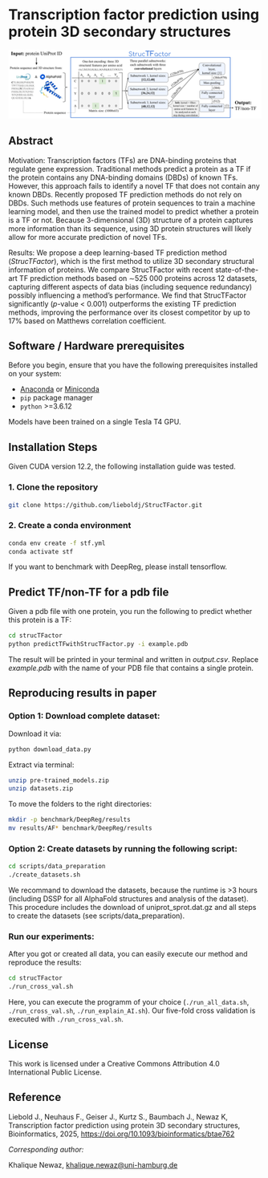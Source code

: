 # Transcription factor prediction using protein 3D secondary structures
![Image](StrucTFactorOverview.png)

## Abstract
Motivation: Transcription factors (TFs) are DNA-binding proteins that regulate gene expression. Traditional methods predict a protein as a TF if the protein contains any DNA-binding domains (DBDs) of known TFs. However, this approach fails to identify a novel TF that does not contain any known DBDs. Recently proposed TF prediction methods do not rely on DBDs. Such methods use features of protein sequences to train a machine learning model, and then use the trained model to predict whether a protein is a TF or not. Because 3-dimensional (3D) structure of a protein captures more information than its sequence, using 3D protein structures will likely allow for more accurate prediction of novel TFs. 

Results: We propose a deep learning-based TF prediction method (_StrucTFactor_), which is the first method to utilize 3D secondary structural information of proteins. We compare StrucTFactor with recent state-of-the-art TF prediction methods based on ∼525 000 proteins across 12 datasets, capturing different aspects of data bias (including sequence redundancy) possibly influencing a method’s performance. We find that StrucTFactor significantly (_p_-value < 0.001) outperforms the existing TF prediction methods, improving the performance over its closest competitor by up to 17% based on Matthews correlation coefficient.

## Software / Hardware prerequisites
Before you begin, ensure that you have the following prerequisites installed on your system:
- [Anaconda](https://www.anaconda.com/products/distribution) or [Miniconda](https://docs.conda.io/en/latest/miniconda.html)
- `pip` package manager
- `python` >=3.6.12

Models have been trained on a single Tesla T4 GPU.

## Installation Steps
Given CUDA version 12.2, the following installation guide was tested.

### 1. Clone the repository
```bash
git clone https://github.com/lieboldj/StrucTFactor.git
```

### 2. Create a conda environment
```bash
conda env create -f stf.yml
conda activate stf
```
If you want to benchmark with DeepReg, please install tensorflow.

## Predict TF/non-TF for a pdb file
Given a pdb file with one protein, you run the following to predict whether this protein is a TF: 
```bash
cd strucTFactor
python predictTFwithStrucTFactor.py -i example.pdb
```
The result will be printed in your terminal and written in _output.csv_. Replace _example.pdb_ with the name of your PDB file that contains a single protein.

## Reproducing results in paper
### Option 1: Download complete dataset:
Download it via:
```bash
python download_data.py
```

Extract via terminal:
```bash
unzip pre-trained_models.zip
unzip datasets.zip
```
To move the folders to the right directories:
```bash
mkdir -p benchmark/DeepReg/results
mv results/AF* benchmark/DeepReg/results
```

### Option 2: Create datasets by running the following script:
```bash
cd scripts/data_preparation
./create_datasets.sh
```
We recommand to download the datasets, because the runtime is >3 hours (including DSSP for all AlphaFold structures and analysis of the dataset).
This procedure includes the download of uniprot_sprot.dat.gz and all steps to create the datasets (see scripts/data_preparation).

### Run our experiments:
After you got or created all data, you can easily execute our method and reproduce the results:
```bash
cd strucTFactor
./run_cross_val.sh
```
Here, you can execute the programm of your choice (```./run_all_data.sh```, ```./run_cross_val.sh```, ```./run_explain_AI.sh```). Our five-fold cross validation is executed with ```./run_cross_val.sh```. 

## License
This work is licensed under a Creative Commons Attribution 4.0 International Public License.

## Reference
Liebold J., Neuhaus F., Geiser J., Kurtz S., Baumbach J., Newaz K, Transcription factor prediction using protein 3D secondary structures, Bioinformatics, 2025, https://doi.org/10.1093/bioinformatics/btae762

*Corresponding author:*

Khalique Newaz, khalique.newaz@uni-hamburg.de

